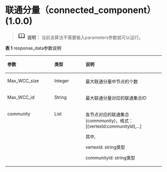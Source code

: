 # 联通分量（connected\_component）\(1.0.0\)<a name="ges_03_0093"></a>

>![](public_sys-resources/icon-note.gif) **说明：** 
>当前该算法不需要输入parameters参数就可以运行。

**表 1**  response\_data参数说明

<a name="table1094413119474"></a>
<table><thead align="left"><tr id="row169447312472"><th class="cellrowborder" valign="top" width="30.016998300169984%" id="mcps1.2.4.1.1"><p id="p10944153154715"><a name="p10944153154715"></a><a name="p10944153154715"></a>参数</p>
</th>
<th class="cellrowborder" valign="top" width="19.948005199480054%" id="mcps1.2.4.1.2"><p id="p10944531134719"><a name="p10944531134719"></a><a name="p10944531134719"></a>类型</p>
</th>
<th class="cellrowborder" valign="top" width="50.03499650034996%" id="mcps1.2.4.1.3"><p id="p109447317478"><a name="p109447317478"></a><a name="p109447317478"></a>说明</p>
</th>
</tr>
</thead>
<tbody><tr id="row11559174543719"><td class="cellrowborder" valign="top" width="30.016998300169984%" headers="mcps1.2.4.1.1 "><p id="p1155916459378"><a name="p1155916459378"></a><a name="p1155916459378"></a>Max_WCC_size</p>
</td>
<td class="cellrowborder" valign="top" width="19.948005199480054%" headers="mcps1.2.4.1.2 "><p id="p555944543714"><a name="p555944543714"></a><a name="p555944543714"></a>Integer</p>
</td>
<td class="cellrowborder" valign="top" width="50.03499650034996%" headers="mcps1.2.4.1.3 "><p id="p05591458371"><a name="p05591458371"></a><a name="p05591458371"></a>最大联通分量中节点的个数</p>
</td>
</tr>
<tr id="row16949238133718"><td class="cellrowborder" valign="top" width="30.016998300169984%" headers="mcps1.2.4.1.1 "><p id="p29491038123720"><a name="p29491038123720"></a><a name="p29491038123720"></a>Max_WCC_id</p>
</td>
<td class="cellrowborder" valign="top" width="19.948005199480054%" headers="mcps1.2.4.1.2 "><p id="p1394963813379"><a name="p1394963813379"></a><a name="p1394963813379"></a>String</p>
</td>
<td class="cellrowborder" valign="top" width="50.03499650034996%" headers="mcps1.2.4.1.3 "><p id="p094933883710"><a name="p094933883710"></a><a name="p094933883710"></a>最大联通分量对应的联通集合ID</p>
</td>
</tr>
<tr id="row1694403144717"><td class="cellrowborder" valign="top" width="30.016998300169984%" headers="mcps1.2.4.1.1 "><p id="p16961163104712"><a name="p16961163104712"></a><a name="p16961163104712"></a>community</p>
</td>
<td class="cellrowborder" valign="top" width="19.948005199480054%" headers="mcps1.2.4.1.2 "><p id="p12961193119474"><a name="p12961193119474"></a><a name="p12961193119474"></a>List</p>
</td>
<td class="cellrowborder" valign="top" width="50.03499650034996%" headers="mcps1.2.4.1.3 "><p id="p101571833403"><a name="p101571833403"></a><a name="p101571833403"></a>各节点对应的联通集合(commmunity)，格式：[{vertexId:communityId},...]</p>
<p id="p92052134112"><a name="p92052134112"></a><a name="p92052134112"></a>其中,</p>
<p id="p2518181912118"><a name="p2518181912118"></a><a name="p2518181912118"></a>vertexId: string类型</p>
<p id="p1389310292112"><a name="p1389310292112"></a><a name="p1389310292112"></a>communityId: string类型</p>
</td>
</tr>
</tbody>
</table>


